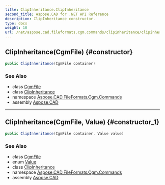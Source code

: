 ```yaml
---
title: ClipInheritance.ClipInheritance
second_title: Aspose.CAD for .NET API Reference
description: ClipInheritance constructor. 
type: docs
weight: 10
url: /net/aspose.cad.fileformats.cgm.commands/clipinheritance/clipinheritance/
---
```

## ClipInheritance(CgmFile) {#constructor}

```csharp
public ClipInheritance(CgmFile container)
```

### See Also

* class [CgmFile](../../../aspose.cad.fileformats.cgm/cgmfile/)
* class [ClipInheritance](../)
* namespace [Aspose.CAD.FileFormats.Cgm.Commands](../../clipinheritance/)
* assembly [Aspose.CAD](../../../)

---

## ClipInheritance(CgmFile, Value) {#constructor_1}

```csharp
public ClipInheritance(CgmFile container, Value value)
```

### See Also

* class [CgmFile](../../../aspose.cad.fileformats.cgm/cgmfile/)
* enum [Value](../../clipinheritance.value/)
* class [ClipInheritance](../)
* namespace [Aspose.CAD.FileFormats.Cgm.Commands](../../clipinheritance/)
* assembly [Aspose.CAD](../../../)


